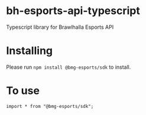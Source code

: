# bh-esports-api-typescript
Typescript library for Brawlhalla Esports API

# Installing
Please run `npm install @bmg-esports/sdk` to install.

# To use
`import * from "@bmg-esports/sdk";`
